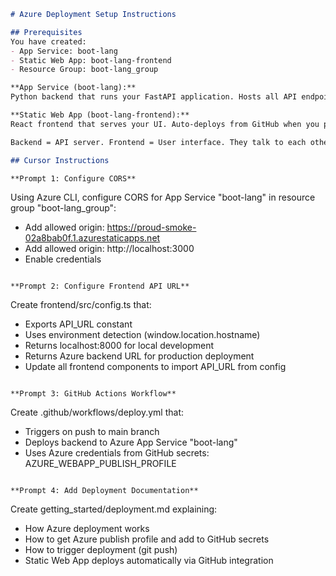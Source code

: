 ```markdown
# Azure Deployment Setup Instructions

## Prerequisites
You have created:
- App Service: boot-lang
- Static Web App: boot-lang-frontend
- Resource Group: boot-lang_group

**App Service (boot-lang):**
Python backend that runs your FastAPI application. Hosts all API endpoints (auth, database, POC generation, file uploads). Accessible at: boot-lang-gscvbveeg3dvgefh.eastus2-01.azurewebsites.net

**Static Web App (boot-lang-frontend):**
React frontend that serves your UI. Auto-deploys from GitHub when you push to main. Users access your app here. Accessible at: https://proud-smoke-02a8bab0f.1.azurestaticapps.net

Backend = API server. Frontend = User interface. They talk to each other via CORS.

## Cursor Instructions

**Prompt 1: Configure CORS**
```
Using Azure CLI, configure CORS for App Service "boot-lang" in resource group "boot-lang_group":
- Add allowed origin: https://proud-smoke-02a8bab0f.1.azurestaticapps.net
- Add allowed origin: http://localhost:3000
- Enable credentials
```

**Prompt 2: Configure Frontend API URL**
```
Create frontend/src/config.ts that:
- Exports API_URL constant
- Uses environment detection (window.location.hostname)
- Returns localhost:8000 for local development
- Returns Azure backend URL for production deployment
- Update all frontend components to import API_URL from config
```

**Prompt 3: GitHub Actions Workflow**
```
Create .github/workflows/deploy.yml that:
- Triggers on push to main branch
- Deploys backend to Azure App Service "boot-lang"
- Uses Azure credentials from GitHub secrets: AZURE_WEBAPP_PUBLISH_PROFILE
```

**Prompt 4: Add Deployment Documentation**
```
Create getting_started/deployment.md explaining:
- How Azure deployment works
- How to get Azure publish profile and add to GitHub secrets
- How to trigger deployment (git push)
- Static Web App deploys automatically via GitHub integration
```
```